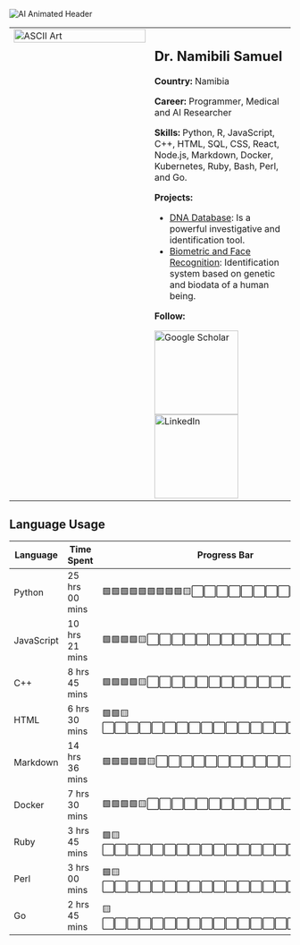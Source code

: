![AI Animated Header](https://github.com/Nambili-Samuel/Artificial-Intelligence/blob/main/AI.gif)

<table>
  <tr>
    <td style="width: 50%; vertical-align: top;">
      <img src="https://blogger.googleusercontent.com/img/b/R29vZ2xl/AVvXsEjM3JTx3doFvBfXoZK8gt0g5TH5rwzW2inhaD9E0wgM5yes434A0ScMyU8CEku0Z2hAtbNOnsiKyhQbH-osNvFC1yOcsNlSyNTSIPVKJa4PUAUUFmq3TW7HoOolNuBdewWZFxwJJdfzGs1EhcRsh0gRXw97HlLXbQTyRlqO4TQU0fUPrKSnq6nVeXy7UuQy/s16000/ascii-art.png" alt="ASCII Art" style="width: 100%;">
    </td>
    <td style="width: 50%; vertical-align: top;">
      <h2>Dr. Namibili Samuel</h2>
      <p><strong>Country:</strong> Namibia</p>
      <p><strong>Career:</strong> Programmer, Medical and AI Researcher</p>
      <p><strong>Skills:</strong> Python, R, JavaScript, C++, HTML, SQL, CSS, React, Node.js, Markdown, Docker, Kubernetes, Ruby, Bash, Perl, and Go.</p>
      <p><strong>Projects:</strong></p>
      <ul>
        <li><a href="https://web.archive.org/web/20180820103055/http://nambilisamuel.com/dna%20collection.htm">DNA Database</a>: Is a powerful investigative and identification tool.</li>
        <li><a href="https://github.com/Nambili-Samuel/Face-Recognition">Biometric and Face Recognition</a>: Identification system based on genetic and biodata of a human being.</li>
      </ul>
      <p><strong>Follow:</strong></p>
      <a href="https://scholar.google.com/citations?user=p2GpjsQAAAAJ&hl=en" target="_blank">
        <img src="https://blogger.googleusercontent.com/img/b/R29vZ2xl/AVvXsEjALW1UbTnOJmgk2-m3rSga9cazdFVG1K8ktDYbKuNtzEUo1Ss8MENTxDgRYS0qPpndTo7Oa1ko8k2RptnEi5pQ8PnQaUXFVhUUWKC5fgiiTSpDKS0BE-S5msf7Pcv9t0HFeIulB6tG60DBGimKQ3s4sXZ_Nc5mKYpoqgS5O0zw_QRuubgy2WTPTyq0Nliu/s1600/google%20scholar.png" alt="Google Scholar" style="width: 150px;">
      </a>
       <a href="https://www.linkedin.com/in/YOUR_LINKEDIN_PROFILE" target="_blank">
        <img src="https://blogger.googleusercontent.com/img/b/R29vZ2xl/AVvXsEjLt_zguwiOhhyphenhyphenvX-NIGEqjUbTKmlaf3Si9rsWPgeBd95OLetnFYDVmwKLnJZ8uCVvo_yxsir8pgwJ6CgzMpRPNusQCDw2X58qhyP-tUe4fZTTr9bLgxv-VqLmnc5IEOBcsvLfpXgAbrsKmWyisinXA2C_XiOmKUwK8lmiDzH3t4D28UflF8IV6PdFot7OC/s1600/68747470733a2f2f696d672e736869656c64732e696f2f62616467652f4c696e6b6564496e2d626c75653f7374796c653d666f722d7468652d6261646765266c6f676f3d6c696e6b6564696e.png" alt="LinkedIn" style="width: 150px;">
      </a>
    </td>
  </tr>
</table>

## Language Usage

| Language      | Time Spent     | Progress Bar       | Percentage |
| ------------- | -------------- | ------------------ | ---------- |
| Python        | 25 hrs 00 mins | 🟩🟩🟩🟩🟩🟩🟩🟩🟩🟨⬜⬜⬜⬜⬜⬜⬜⬜⬜⬜ | 18.00%     |
| JavaScript    | 10 hrs 21 mins | 🟩🟩🟩🟩🟨⬜⬜⬜⬜⬜⬜⬜⬜⬜⬜⬜⬜⬜⬜⬜ | 07.45%     |
| C++           | 8 hrs 45 mins  | 🟩🟩🟩🟩🟨⬜⬜⬜⬜⬜⬜⬜⬜⬜⬜⬜⬜⬜⬜⬜ | 06.30%     |
| HTML          | 6 hrs 30 mins  | 🟩🟩🟨⬜⬜⬜⬜⬜⬜⬜⬜⬜⬜⬜⬜⬜⬜⬜⬜⬜⬜ | 04.68%     |
| Markdown      | 14 hrs 36 mins | 🟩🟩🟩🟩🟩🟨⬜⬜⬜⬜⬜⬜⬜⬜⬜⬜⬜⬜⬜⬜⬜ | 10.51%     |
| Docker        | 7 hrs 30 mins  | 🟩🟩🟩🟩🟨⬜⬜⬜⬜⬜⬜⬜⬜⬜⬜⬜⬜⬜⬜⬜ | 05.40%     |
| Ruby          | 3 hrs 45 mins  | 🟩🟨⬜⬜⬜⬜⬜⬜⬜⬜⬜⬜⬜⬜⬜⬜⬜⬜⬜⬜⬜ | 02.70%     |
| Perl          | 3 hrs 00 mins  | 🟩🟨⬜⬜⬜⬜⬜⬜⬜⬜⬜⬜⬜⬜⬜⬜⬜⬜⬜⬜⬜ | 02.16%     |
| Go            | 2 hrs 45 mins  | 🟨⬜⬜⬜⬜⬜⬜⬜⬜⬜⬜⬜⬜⬜⬜⬜⬜⬜⬜⬜⬜ | 01.98%     |
